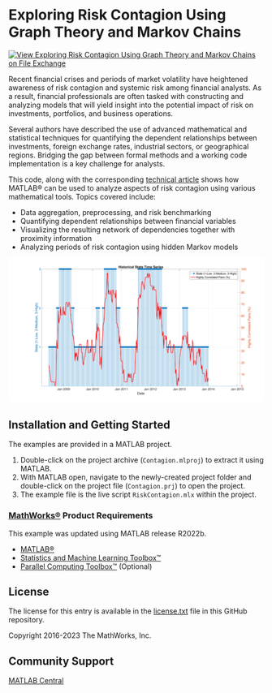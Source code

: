 # Exploring Risk Contagion Using Graph Theory and Markov Chains

[![View Exploring Risk Contagion Using Graph Theory and Markov Chains on File Exchange](https://www.mathworks.com/matlabcentral/images/matlab-file-exchange.svg)](https://uk.mathworks.com/matlabcentral/fileexchange/57046-exploring-risk-contagion-using-graph-theory-and-markov-chains-live-editor-version)

Recent financial crises and periods of market volatility have heightened awareness of risk contagion and systemic risk among financial analysts. As a result, financial professionals are often tasked with constructing and analyzing models that will yield insight into the potential impact of risk on investments, portfolios, and business operations.

Several authors have described the use of advanced mathematical and statistical techniques for quantifying the dependent relationships between investments, foreign exchange rates, industrial sectors, or geographical regions. Bridging the gap between formal methods and a working code implementation is a key challenge for analysts.

This code, along with the corresponding [technical article](https://uk.mathworks.com/company/newsletters/articles/exploring-risk-contagion-using-graph-theory-and-markov-chains.html) shows how MATLAB&reg; can be used to analyze aspects of risk contagion using various mathematical tools. Topics covered include:

* Data aggregation, preprocessing, and risk benchmarking
* Quantifying dependent relationships between financial variables
* Visualizing the resulting network of dependencies together with proximity information
* Analyzing periods of risk contagion using hidden Markov models

![](HistoricalMarkovChain.png)

## Installation and Getting Started
The examples are provided in a MATLAB project.
1. Double-click on the project archive (`Contagion.mlproj`) to extract it using MATLAB.
2. With MATLAB open, navigate to the newly-created project folder and double-click on the project file (`Contagion.prj`) to open the project.
3. The example file is the live script `RiskContagion.mlx` within the project.

### [MathWorks&reg;](https://www.mathworks.com) Product Requirements

This example was updated using MATLAB release R2022b.
- [MATLAB&reg;](https://www.mathworks.com/products/matlab.html)
- [Statistics and Machine Learning Toolbox&trade;](https://www.mathworks.com/products/statistics.html)
- [Parallel Computing Toolbox&trade;](https://www.mathworks.com/products/parallel-computing.html) (Optional)

## License
The license for this entry is available in the [license.txt](license.txt) file in this GitHub repository.

Copyright 2016-2023 The MathWorks, Inc.

## Community Support
[MATLAB Central](https://www.mathworks.com/matlabcentral)